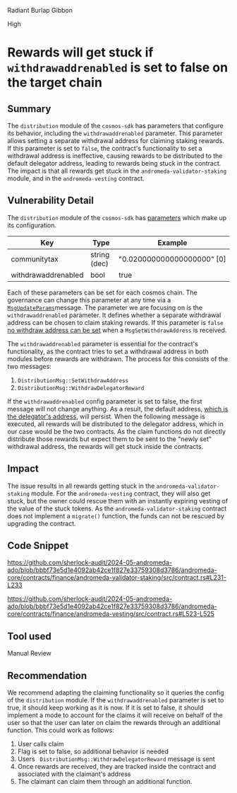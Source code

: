 Radiant Burlap Gibbon

High

# Rewards will get stuck if `withdrawaddrenabled` is set to false on the target chain

## Summary

The `distribution` module of the `cosmos-sdk` has parameters that configure its behavior, including the `withdrawaddrenabled` parameter. This parameter allows setting a separate withdrawal address for claiming staking rewards. If this parameter is set to `false`, the contract's functionality to set a withdrawal address is ineffective, causing rewards to be distributed to the default delegator address, leading to rewards being stuck in the contract. The impact is that all rewards get stuck in the `andromeda-validator-staking` module, and in the `andromeda-vesting` contract.

## Vulnerability Detail

The `distribution` module of the `cosmos-sdk` has [parameters](https://docs.cosmos.network/v0.47/build/modules/distribution#parameters) which make up its configuration. 

| Key                 | Type         | Example                    |
| ------------------- | ------------ | -------------------------- |
| communitytax        | string (dec) | "0.020000000000000000" [0] |
| withdrawaddrenabled | bool         | true                       |

Each of these parameters can be set for each cosmos chain. The governance can change this parameter at any time via a [`MsgUpdateParams`](https://docs.cosmos.network/v0.47/build/modules/staking#msgupdateparams )message. The parameter we are focusing on is the `withdrawaddrenabled` parameter. It defines whether a separate withdrawal address can be chosen to claim staking rewards. If this parameter is `false` [no withdraw address can be set](https://docs.cosmos.network/v0.47/build/modules/distribution#msgsetwithdrawaddress) when a `MsgSetWithdrawAddress` is received. 

The `withdrawaddrenabled` parameter is essential for the contract's functionality, as the contract tries to set a withdrawal address in both modules before rewards are withdrawn. The process for this consists of the two messages:

1. `DistributionMsg::SetWithdrawAddress`
2. `DistributionMsg::WithdrawDelegatorReward`

If the `withdrawaddrenabled` config parameter is set to false, the first message will not change anything. As a result, the default address, [which is the delegator's address](https://docs.cosmos.network/v0.47/build/modules/distribution#msgsetwithdrawaddress), will persist. When the following message is executed, all rewards will be distributed to the delegator address, which in our case would be the two contracts. As the claim functions do not directly distribute those rewards but expect them to be sent to the "newly set" withdrawal address, the rewards will get stuck inside the contracts.

## Impact

The issue results in all rewards getting stuck in the `andromeda-validator-staking` module. For the `andromeda-vesting` contract, they will also get stuck, but the owner could rescue them with an instantly expiring vesting of the value of the stuck tokens. As the `andromeda-validator-staking` contract does not implement a `migrate()` function, the funds can not be rescued by upgrading the contract.

## Code Snippet

https://github.com/sherlock-audit/2024-05-andromeda-ado/blob/bbbf73e5d1e4092ab42ce1f827e33759308d3786/andromeda-core/contracts/finance/andromeda-validator-staking/src/contract.rs#L231-L233

https://github.com/sherlock-audit/2024-05-andromeda-ado/blob/bbbf73e5d1e4092ab42ce1f827e33759308d3786/andromeda-core/contracts/finance/andromeda-vesting/src/contract.rs#L523-L525

## Tool used

Manual Review

## Recommendation

We recommend adapting the claiming functionality so it queries the config of the `distribution` module. If the `withdrawaddrenabled` parameter is set to true, it should keep working as it is now. If it is set to false, it should implement a mode to account for the claims it will receive on behalf of the user so that the user can later on claim the rewards through an additional function. This could work as follows:
1. User calls claim
2. Flag is set to false, so additional behavior is needed
3. Users ` DistributionMsg::WithdrawDelegatorReward` message is sent
4. Once rewards are received, they are tracked inside the contract and associated with the claimant's address
5. The claimant can claim them through an additional function.